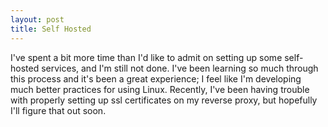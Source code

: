 ```yaml
---
layout: post
title: Self Hosted
---
```


I've spent a bit more time than I'd like to admit on setting up some self-hosted services, and I'm still not done. I've been learning so much through this process and it's been a great experience; I feel like I'm developing much better practices for using Linux. Recently, I've been having trouble with properly setting up ssl certificates on my reverse proxy, but hopefully I'll figure that out soon.
